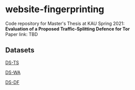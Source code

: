 # website-fingerprinting
Code repository for Master's Thesis at KAU Spring 2021:  
**Evaluation of a Proposed Traffic-Splitting Defence for Tor**  
Paper link: TBD

## Datasets
[DS-TS](https://www.informatik.tu-cottbus.de/~andriy/zwiebelfreunde/TrafficSliver-Net.tar.xz)

[DS-WA](http://home.cse.ust.hk/~taow/wf/data/knndata.zip)

[DS-DF](https://github.com/deep-fingerprinting/df\#dataset)

